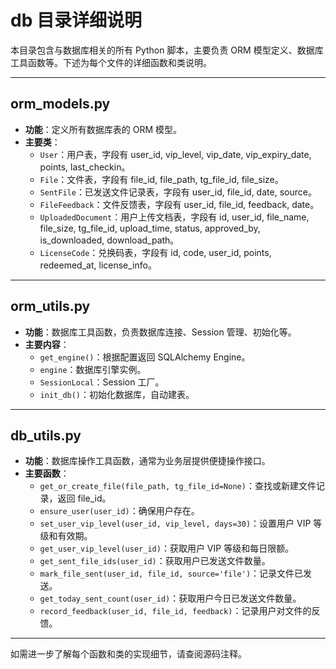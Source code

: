 # db 目录详细说明

本目录包含与数据库相关的所有 Python 脚本，主要负责 ORM 模型定义、数据库工具函数等。下述为每个文件的详细函数和类说明。

---

## orm_models.py
- **功能**：定义所有数据库表的 ORM 模型。
- **主要类**：
  - `User`：用户表，字段有 user_id, vip_level, vip_date, vip_expiry_date, points, last_checkin。
  - `File`：文件表，字段有 file_id, file_path, tg_file_id, file_size。
  - `SentFile`：已发送文件记录表，字段有 user_id, file_id, date, source。
  - `FileFeedback`：文件反馈表，字段有 user_id, file_id, feedback, date。
  - `UploadedDocument`：用户上传文档表，字段有 id, user_id, file_name, file_size, tg_file_id, upload_time, status, approved_by, is_downloaded, download_path。
  - `LicenseCode`：兑换码表，字段有 id, code, user_id, points, redeemed_at, license_info。

---

## orm_utils.py
- **功能**：数据库工具函数，负责数据库连接、Session 管理、初始化等。
- **主要内容**：
  - `get_engine()`：根据配置返回 SQLAlchemy Engine。
  - `engine`：数据库引擎实例。
  - `SessionLocal`：Session 工厂。
  - `init_db()`：初始化数据库，自动建表。

---

## db_utils.py
- **功能**：数据库操作工具函数，通常为业务层提供便捷操作接口。
- **主要函数**：
  - `get_or_create_file(file_path, tg_file_id=None)`：查找或新建文件记录，返回 file_id。
  - `ensure_user(user_id)`：确保用户存在。
  - `set_user_vip_level(user_id, vip_level, days=30)`：设置用户 VIP 等级和有效期。
  - `get_user_vip_level(user_id)`：获取用户 VIP 等级和每日限额。
  - `get_sent_file_ids(user_id)`：获取用户已发送文件数量。
  - `mark_file_sent(user_id, file_id, source='file')`：记录文件已发送。
  - `get_today_sent_count(user_id)`：获取用户今日已发送文件数量。
  - `record_feedback(user_id, file_id, feedback)`：记录用户对文件的反馈。

---

如需进一步了解每个函数和类的实现细节，请查阅源码注释。

